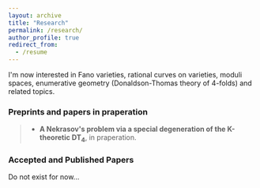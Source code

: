```yaml
---
layout: archive
title: "Research"
permalink: /research/
author_profile: true
redirect_from:
  - /resume
---
```


I'm now interested in Fano varieties, rational curves on varieties, moduli spaces, enumerative geometry (Donaldson-Thomas theory of 4-folds) and related topics.

### Preprints and papers in praperation
> + **A Nekrasov's problem via a special degeneration of the K-theoretic $\mathbf{DT}_4$**, in praperation.

### Accepted and Published Papers

Do not exist for now...
